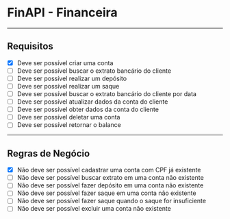 # FinAPI - Financeira

---

## Requisitos
- [X] Deve ser possível criar uma conta
- [ ] Deve ser possível buscar o extrato bancário do cliente
- [ ] Deve ser possível realizar um depósito
- [ ] Deve ser possível realizar um saque
- [ ] Deve ser possível buscar o extrato bancário do cliente por data
- [ ] Deve ser possível atualizar dados da conta do cliente
- [ ] Deve ser possível obter dados da conta do cliente
- [ ] Deve ser possível deletar uma conta
- [ ] Deve ser possível retornar o balance

---

## Regras de Negócio

- [X] Não deve ser possível cadastrar uma conta com CPF já existente
- [ ] Não deve ser possível buscar extrato em uma conta não existente
- [ ] Não deve ser possível fazer depósito em uma conta não existente
- [ ] Não deve ser possível fazer saque em uma conta não existente
- [ ] Não deve ser possível fazer saque quando o saque for insuficiente
- [ ] Não deve ser possível excluir uma conta não existente